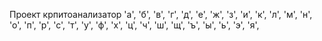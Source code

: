 Проект крпитоанализатор
'а', 'б', 'в',
'г', 'д', 'е', 'ж', 'з', 'и', 'к', 'л', 'м', 'н', 'о', 'п', 'р', 'с', 'т', 'у',
'ф', 'х', 'ц', 'ч', 'ш', 'щ', 'ъ', 'ы', 'ь', 'э', 'я',
